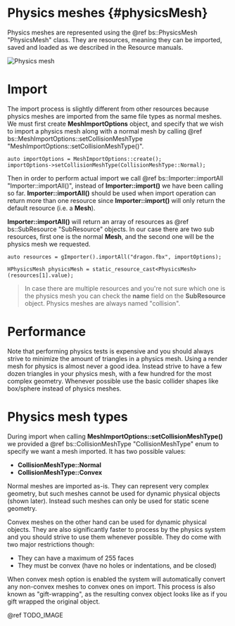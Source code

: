 Physics meshes						{#physicsMesh}
===============

Physics meshes are represented using the @ref bs::PhysicsMesh "PhysicsMesh" class. They are resources, meaning they can be imported, saved and loaded as we described in the Resource manuals.

![Physics mesh](MeshCollider.png)  

# Import
The import process is slightly different from other resources because physics meshes are imported from the same file types as normal meshes. We must first create **MeshImportOptions** object, and specify that we wish to import a physics mesh along with a normal mesh by calling @ref bs::MeshImportOptions::setCollisionMeshType "MeshImportOptions::setCollisionMeshType()".

~~~~~~~~~~~~~{.cpp}
auto importOptions = MeshImportOptions::create();
importOptions->setCollisionMeshType(CollisionMeshType::Normal);
~~~~~~~~~~~~~

Then in order to perform actual import we call @ref bs::Importer::importAll "Importer::importAll()", instead of **Importer::import<T>()** we have been calling so far. **Importer::importAll()** should be used when import operation can return more than one resource since **Importer::import<T>()** will only return the default resource (i.e. a **Mesh**).

**Importer::importAll()** will return an array of resources as @ref bs::SubResource "SubResource" objects. In our case there are two sub resources, first one is the normal **Mesh**, and the second one will be the physics mesh we requested.

~~~~~~~~~~~~~{.cpp}
auto resources = gImporter().importAll("dragon.fbx", importOptions);

HPhysicsMesh physicsMesh = static_resource_cast<PhysicsMesh>(resources[1].value);
~~~~~~~~~~~~~

> In case there are multiple resources and you're not sure which one is the physics mesh you can check the **name** field on the **SubResource** object. Physics meshes are always named "collision".

# Performance
Note that performing physics tests is expensive and you should always strive to minimize the amount of triangles in a physics mesh. Using a render mesh for physics is almost never a good idea. Instead strive to have a few dozen triangles in your physics mesh, with a few hundred for the most complex geometry. Whenever possible use the basic collider shapes like box/sphere instead of physics meshes.

# Physics mesh types
During import when calling **MeshImportOptions::setCollisionMeshType()** we provided a @ref bs::CollisionMeshType "CollisionMeshType" enum to specify we want a mesh imported. It has two possible values:
 - **CollisionMeshType::Normal**
 - **CollisionMeshType::Convex**
 
Normal meshes are imported as-is. They can represent very complex geometry, but such meshes cannot be used for dynamic physical objects (shown later). Instead such meshes can only be used for static scene geometry.

Convex meshes on the other hand can be used for dynamic physical objects. They are also significantly faster to process by the physics system and you should strive to use them whenever possible. They do come with two major restrictions though:
 - They can have a maximum of 255 faces
 - They must be convex (have no holes or indentations, and be closed)

When convex mesh option is enabled the system will automatically convert any non-convex meshes to convex ones on import. This process is also known as "gift-wrapping", as the resulting convex object looks like as if you gift wrapped the original object.

@ref TODO_IMAGE 
 